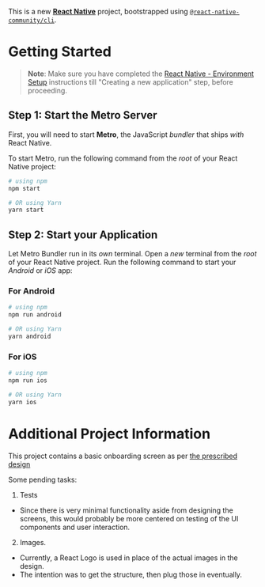 This is a new [**React Native**](https://reactnative.dev) project, bootstrapped using [`@react-native-community/cli`](https://github.com/react-native-community/cli).

# Getting Started

>**Note**: Make sure you have completed the [React Native - Environment Setup](https://reactnative.dev/docs/environment-setup) instructions till "Creating a new application" step, before proceeding.

## Step 1: Start the Metro Server

First, you will need to start **Metro**, the JavaScript _bundler_ that ships _with_ React Native.

To start Metro, run the following command from the _root_ of your React Native project:

```bash
# using npm
npm start

# OR using Yarn
yarn start
```

## Step 2: Start your Application

Let Metro Bundler run in its _own_ terminal. Open a _new_ terminal from the _root_ of your React Native project. Run the following command to start your _Android_ or _iOS_ app:

### For Android

```bash
# using npm
npm run android

# OR using Yarn
yarn android
```

### For iOS

```bash
# using npm
npm run ios

# OR using Yarn
yarn ios
```

# Additional Project Information

This project contains a basic onboarding screen as per [the prescribed design](https://www.figma.com/file/ww9S4JLGqXRJzW3LuGItNx/M-Pesa-upload---TEST-task?type=design&node-id=0-1&mode=design&t=gTixxZEPpj1hZeTw-0)

Some pending tasks:
1. Tests
- Since there is very minimal functionality aside from designing the screens, this would probably be more centered on testing of the UI components and user interaction.

2. Images.
- Currently, a React Logo is used in place of the actual images in the design.
- The intention was to get the structure, then plug those in eventually.
